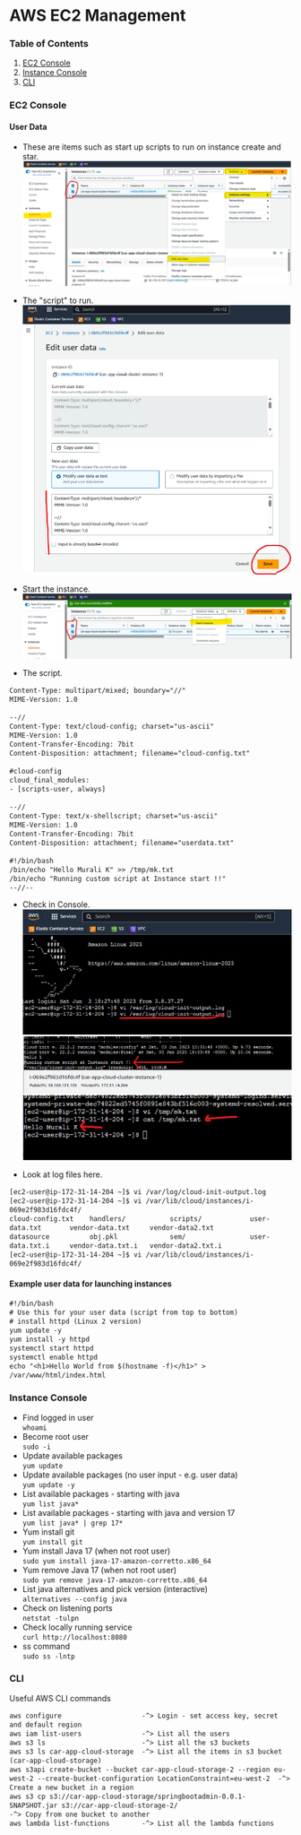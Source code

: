 # AWS EC2 Management

### Table of Contents
1. [EC2 Console](#ec2Console)
2. [Instance Console](#instanceConsole)
3. [CLI](#CLI)

<a name="ec2Console"></a>
### EC2 Console

#### User Data
* These are items such as start up scripts to run on instance create and star.<br>
![User Data step 1](docs/aws_ec2_connect_user_data_1.png)

* The "script" to run.<br>
![User Data step 2](docs/aws_ec2_connect_user_data_2.png)

* Start the instance.<br>
![User Data step 3](docs/aws_ec2_connect_user_data_3.png)

* The script.<br>
````shell
Content-Type: multipart/mixed; boundary="//"
MIME-Version: 1.0

--//
Content-Type: text/cloud-config; charset="us-ascii"
MIME-Version: 1.0
Content-Transfer-Encoding: 7bit
Content-Disposition: attachment; filename="cloud-config.txt"

#cloud-config
cloud_final_modules:
- [scripts-user, always]

--//
Content-Type: text/x-shellscript; charset="us-ascii"
MIME-Version: 1.0
Content-Transfer-Encoding: 7bit
Content-Disposition: attachment; filename="userdata.txt"

#!/bin/bash
/bin/echo "Hello Murali K" >> /tmp/mk.txt
/bin/echo "Running custom script at Instance start !!"
--//--
````

* Check in Console.<br>
![User Data step 4](docs/aws_ec2_connect_user_data_4.png)<br>
![User Data step 5](docs/aws_ec2_connect_user_data_5.png)<br>
![User Data step 6](docs/aws_ec2_connect_user_data_6.png) <br>

* Look at log files here.<br>
````shell
[ec2-user@ip-172-31-14-204 ~]$ vi /var/log/cloud-init-output.log 
[ec2-user@ip-172-31-14-204 ~]$ vi /var/lib/cloud/instances/i-069e2f983d16fdc4f/
cloud-config.txt    handlers/           scripts/            user-data.txt       vendor-data.txt     vendor-data2.txt    
datasource          obj.pkl             sem/                user-data.txt.i     vendor-data.txt.i   vendor-data2.txt.i  
[ec2-user@ip-172-31-14-204 ~]$ vi /var/lib/cloud/instances/i-069e2f983d16fdc4f/
````
#### Example user data for launching instances
````shell
#!/bin/bash
# Use this for your user data (script from top to bottom)
# install httpd (Linux 2 version)
yum update -y
yum install -y httpd
systemctl start httpd
systemctl enable httpd
echo "<h1>Hello World from $(hostname -f)</h1>" > /var/www/html/index.html
````
<a name="instanceConsole"></a>
###  Instance Console
* Find logged in user<br>
``whoami``
* Become root user<br>
``sudo -i``
* Update available packages<br>
``yum update``
* Update available packages (no user input - e.g. user data)<br>
``yum update -y``
* List available packages - starting with java<br>
``yum list java*``
* List available packages - starting with java and version 17<br>
``yum list java* | grep 17*``
* Yum install git<br>
``yum install git``
* Yum install Java 17 (when not root user)<br>
``sudo yum install java-17-amazon-corretto.x86_64``
* Yum remove Java 17 (when not root user)<br>
``sudo yum remove java-17-amazon-corretto.x86_64``
* List java alternatives and pick version (interactive)<br>
``alternatives --config java``
* Check on listening ports<br>
``netstat -tulpn``
* Check locally running service<br>
``curl http://localhost:8080``
* ss command<br>
``sudo ss -lntp``

<a name="CLI"></a> 
### CLI
Useful AWS CLI commands
````shell
aws configure                    -^> Login - set access key, secret and default region
aws iam list-users               -^> List all the users
aws s3 ls                        -^> List all the s3 buckets
aws s3 ls car-app-cloud-storage  -^> List all the items in s3 bucket (car-app-cloud-storage)
aws s3api create-bucket --bucket car-app-cloud-storage-2 --region eu-west-2 --create-bucket-configuration LocationConstraint=eu-west-2  -^> Create a new bucket in a region
aws s3 cp s3://car-app-cloud-storage/springbootadmin-0.0.1-SNAPSHOT.jar s3://car-app-cloud-storage-2/                                   -^> Copy from one bucket to another
aws lambda list-functions        -^> List all the lambda functions
````
